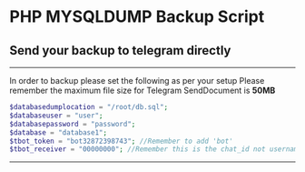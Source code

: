 # PHP MYSQLDUMP Backup Script
## Send your backup to telegram directly

------

In order to backup please set the following as per your setup
Please remember the maximum file size for Telegram SendDocument is **50MB**


```php
$databasedumplocation = "/root/db.sql";
$databaseuser = "user";
$databasepassword = "password";
$database = "database1";
$tbot_token = "bot32872398743"; //Remember to add 'bot'
$tbot_receiver = "00000000"; //Remember this is the chat_id not username
```

------
